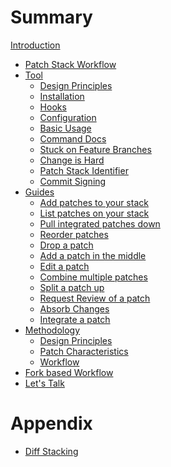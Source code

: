# Summary

[Introduction](./introduction.md)

- [Patch Stack Workflow](./patch-stack-workflow.md)
- [Tool](./tool.md)
	- [Design Principles](./tool/design-principles.md)
	- [Installation](./tool/installation.md)
	- [Hooks](./tool/hooks.md)
	- [Configuration](./tool/configuration.md)
	- [Basic Usage](./tool/basic-usage.md)
	- [Command Docs](./tool/command-docs.md)
	- [Stuck on Feature Branches](./tool/stuck-on-feature-branches.md)
	- [Change is Hard](./tool/change-is-hard.md)
	- [Patch Stack Identifier](./tool/patch-stack-identifier.md)
	- [Commit Signing](./tool/commit-signing.md)
- [Guides](./guides.md)
	- [Add patches to your stack](./guides/add-patches-to-your-stack.md)
	- [List patches on your stack](./guides/list-patches-on-your-stack.md)
	- [Pull integrated patches down](./guides/pull-integrated-patches-down.md)
	- [Reorder patches](./guides/reorder-patches.md)
	- [Drop a patch](./guides/drop-a-patch.md)
	- [Add a patch in the middle](./guides/add-patch-in-the-middle.md)
	- [Edit a patch](./guides/edit-a-patch.md)
	- [Combine multiple patches](./guides/combine-multiple-patches.md)
	- [Split a patch up](./guides/split-a-patch-up.md)
	- [Request Review of a patch](./guides/request-review.md)
	- [Absorb Changes](./guides/absorb-changes.md)
	- [Integrate a patch](./guides/integrate-a-patch.md)
- [Methodology]()
	- [Design Principles]()
	- [Patch Characteristics]()
	- [Workflow]()
- [Fork based Workflow]()
- [Let's Talk](./lets-talk.md)

# Appendix

- [Diff Stacking](./diff-stacking.md)
